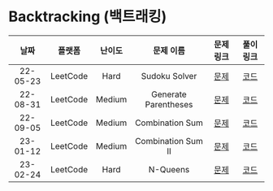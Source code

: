 # Backtracking (백트래킹)

|   날짜   |  플랫폼  | 난이도 |      문제 이름       |                         문제 링크                          |                                     풀이 링크                                     |
| :------: | :------: | :----: | :------------------: | :--------------------------------------------------------: | :-------------------------------------------------------------------------------: |
| 22-05-23 | LeetCode |  Hard  |    Sudoku Solver     |    [문제](https://leetcode.com/problems/sudoku-solver)     | [코드](https://github.com/LeeMir/Algorithm/blob/main/Backtracking/Leetcode-37.js) |
| 22-08-31 | LeetCode | Medium | Generate Parentheses | [문제](https://leetcode.com/problems/generate-parentheses) | [코드](https://github.com/LeeMir/Algorithm/blob/main/Backtracking/LeetCode-22.js) |
| 22-09-05 | LeetCode | Medium |   Combination Sum    |   [문제](https://leetcode.com/problems/combination-sum)    | [코드](https://github.com/LeeMir/Algorithm/blob/main/Backtracking/LeetCode-39.js) |
| 23-01-12 | LeetCode | Medium |  Combination Sum II  |  [문제](https://leetcode.com/problems/combination-sum-ii)  | [코드](https://github.com/LeeMir/Algorithm/blob/main/Backtracking/LeetCode-40.ts) |
| 23-02-24 | LeetCode |  Hard  |       N-Queens       |       [문제](https://leetcode.com/problems/n-queens)       | [코드](https://github.com/LeeMir/Algorithm/blob/main/Backtracking/LeetCode-51.ts) |
